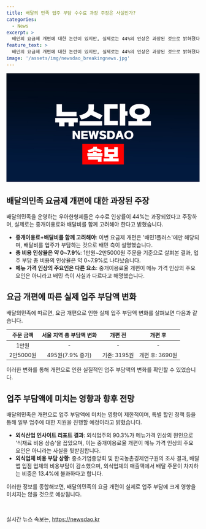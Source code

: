 ```yaml
---
title: 배달의 민족 업주 부담 수수료 과장 주장은 사실인가?
categories:
  - News
excerpt: >
  배민의 요금제 개편에 대한 논란이 있지만, 실제로는 44%의 인상은 과장된 것으로 밝혀졌다. 배민은 배달료와 중개이용료를 함께 고려해야 한다고 주장하며, 1만원에서 2만5000원 주문 시 업주 부담 총액은 최대 7.9% 증가한다고 설명했다. 또한, 울트라콜과 오픈리스트 요금은 동결되었고, 포장 중개이용료는 3.4% 할인된다고 밝혔으며, 메뉴 가격 인상의 주요인이 중개이용료율 개편인 것은 사실이 아니라고 주장했다. 이에 대한 추가적인 소식은 농림축산식품부와 한국농수산식품유통공사(aT)의 발간한 2023년 2분기 외식산업 인사이트 리포트에서 메뉴가격 인상의 주요원인은 식재료 비용 상승이라는 것을 근거로 언급했으며, 배달앱 입점 업체의 비용부담이 감소하고 있다는 조사결과도 언급했다.
feature_text: >
  배민의 요금제 개편에 대한 논란이 있지만, 실제로는 44%의 인상은 과장된 것으로 밝혀졌다. 배민은 배달료와 중개이용료를 함께 고려해야 한다고 주장하며, 1만원에서 2만5000원 주문 시 업주 부담 총액은 최대 7.9% 증가한다고 설명했다. 또한, 울트라콜과 오픈리스트 요금은 동결되었고, 포장 중개이용료는 3.4% 할인된다고 밝혔으며, 메뉴 가격 인상의 주요인이 중개이용료율 개편인 것은 사실이 아니라고 주장했다. 이에 대한 추가적인 소식은 농림축산식품부와 한국농수산식품유통공사(aT)의 발간한 2023년 2분기 외식산업 인사이트 리포트에서 메뉴가격 인상의 주요원인은 식재료 비용 상승이라는 것을 근거로 언급했으며, 배달앱 입점 업체의 비용부담이 감소하고 있다는 조사결과도 언급했다.
image: '/assets/img/newsdao_breakingnews.jpg'
---
```


<p><img src="/assets/img/newsdao_breakingnews.jpg" alt="ontimetimes 속보" /></p>

<h2 data-ke-size="size26">배달의민족 요금제 개편에 대한 과장된 주장</h2>

<p data-ke-size="size16">배달의민족을 운영하는 우아한형제들은 수수료 인상률이 44%는 과장되었다고 주장하며, 실제로는 중개이용료와 배달비를 함께 고려해야 한다고 밝혔습니다.</p>

<ul>
<li><b>중개이용료+배달비를 함께 고려해야</b>:  이번 요금제 개편은 '배민1플러스'에만 해당되며, 배달비를 업주가 부담하는 것으로 배민 측이 설명했습니다.</li>
<li><b>총 비용 인상율은 약 0~7.9%</b>:  1만원~2만5000원 주문을 기준으로 살펴본 결과, 업주 부담 총 비용의 인상율은 약 0~7.9%로 나타났습니다. </li>
<li><b>메뉴 가격 인상의 주요인은 다른 요소</b>:  중개이용료율 개편이 메뉴 가격 인상의 주요 요인은 아니라고 배민 측이 사실과 다르다고 해명했습니다.</li>
</ul>

<h2 data-ke-size="size26">요금 개편에 따른 실제 업주 부담액 변화</h2>

<p data-ke-size="size16">배달의민족에 따르면, 요금 개편으로 인한 실제 업주 부담액 변화를 살펴보면 다음과 같습니다.</p>

<table>
<thead>
<tr>
<th style="text-align: center;">주문 금액</th>
<th style="text-align: center;">서울 지역 총 부담액 변화</th>
<th style="text-align: center;">개편 전</th>
<th style="text-align: center;">개편 후</th>
</tr>
</thead>
<tbody>
<tr>
<td style="text-align: center;">1만원</td>
<td style="text-align: center;">-</td>
<td style="text-align: center;">-</td>
<td style="text-align: center;">-</td>
</tr>
<tr>
<td style="text-align: center;">2만5000원</td>
<td style="text-align: center;">495원(7.9% 증가)</td>
<td style="text-align: center;">기존: 3195원</td>
<td style="text-align: center;">개편 후: 3690원</td>
</tr>
</tbody>
</table>

<p data-ke-size="size16">이러한 변화를 통해 개편으로 인한 실질적인 업주 부담액의 변화를 확인할 수 있었습니다.</p>

<h2 data-ke-size="size26">업주 부담액에 미치는 영향과 향후 전망</h2>

<p data-ke-size="size16">배달의민족은 개편으로 업주 부담액에 미치는 영향이 제한적이며, 특별 할인 정책 등을 통해 일부 업주에 대한 지원을 진행할 예정이라고 밝혔습니다.</p>

<ul>
<li><b>외식산업 인사이트 리포트 결과</b>: 외식업주의 90.3%가 메뉴가격 인상의 원인으로 '식재료 비용 상승'을 꼽았으며, 이는 중개이용료율 개편이 메뉴 가격 인상의 주요 요인은 아니라는 사실을 뒷받침합니다.</li>
<li><b>외식업체 비용 부담 상황</b>: 중소기업중앙회 및 한국농촌경제연구원의 조사 결과, 배달앱 입점 업체의 비용부담이 감소했으며, 외식업체의 매출액에서 배달 주문이 차지하는 비중은 13.4%에 불과하다고 합니다.</li>
</ul>

<p data-ke-size="size16">이러한 정보를 종합해보면, 배달의민족의 요금 개편이 실제로 업주 부담에 크게 영향을 미치지는 않을 것으로 예상됩니다.</p>

<p data-ke-size="size16">&nbsp;</p>
실시간 뉴스 속보는, <a href="https://newsdao.kr" rel="dofollow">https://newsdao.kr</a>


